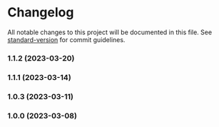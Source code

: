 # Changelog

All notable changes to this project will be documented in this file. See [standard-version](https://github.com/conventional-changelog/standard-version) for commit guidelines.

### 1.1.2 (2023-03-20)

### 1.1.1 (2023-03-14)

### 1.0.3 (2023-03-11)

### 1.0.0 (2023-03-08)
